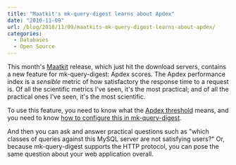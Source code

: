 ```yaml
---
title: "Maatkit's mk-query-digest learns about Apdex"
date: "2010-11-09"
url: /blog/2010/11/09/maatkits-mk-query-digest-learns-about-apdex/
categories:
  - Databases
  - Open Source
---
```

This month's [Maatkit](http://code.google.com/p/maatkit/) release, which just hit the download servers, contains a new feature for mk-query-digest: Apdex scores. The Apdex performance index is a *sensible* metric of how satisfactory the response time to a request is. Of all the scientific metrics I've seen, it's the most practical; and of all the practical ones I've seen, it's the most scientific.

To use this feature, you need to know what the [Apdex threshold](http://www.apdex.org/specs.html) means, and you need to know [how to configure this in mk-query-digest](http://www.maatkit.org/doc/mk-query-digest.html#apdex_threshold).

And then you can ask and answer practical questions such as "which classes of queries against this MySQL server are not satisfying users?" Or, because mk-query-digest supports the HTTP protocol, you can pose the same question about your web application overall.


